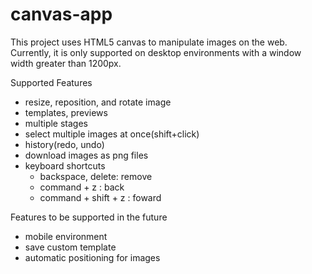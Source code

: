 # canvas-app

This project uses HTML5 canvas to manipulate images on the web.  
Currently, it is only supported on desktop environments with a window width greater than 1200px.

Supported Features

- resize, reposition, and rotate image
- templates, previews
- multiple stages
- select multiple images at once(shift+click)
- history(redo, undo)
  <!-- - text(double-click to edit) -->
  <!-- - group and ungroup images -->
- download images as png files
- keyboard shortcuts
  <!-- - command + x : cut
  - command + c : copy
  - command + v : paste
  - command + d : duplicate -->
  <!-- - command + g : group -->
  <!-- - command + shift + g : ungroup -->
  - backspace, delete: remove
  - command + z : back
  - command + shift + z : foward

Features to be supported in the future

- mobile environment
- save custom template
- automatic positioning for images
